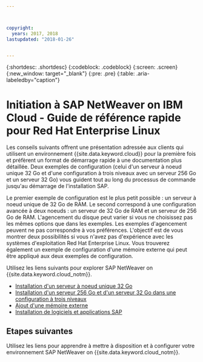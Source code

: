 ```yaml
---



copyright:
  years: 2017, 2018
lastupdated: "2018-01-26"


---
```


{:shortdesc: .shortdesc}
{:codeblock: .codeblock}
{:screen: .screen}
{:new_window: target="_blank"}
{:pre: .pre}
{:table: .aria-labeledby="caption"}

# Initiation à SAP NetWeaver on IBM Cloud - Guide de référence rapide pour Red Hat Enterprise Linux

Les conseils suivants offrent une présentation adressée aux clients qui utilisent un environnement {{site.data.keyword.cloud}} pour la première fois et préfèrent un format de démarrage rapide à une documentation plus détaillée. Deux exemples de configuration (celui d'un serveur à noeud unique 32 Go et d'une configuration à trois niveaux avec un serveur 256 Go et un serveur 32 Go) vous guident tout au long du processus de commande jusqu'au démarrage de l'installation SAP.

Le premier exemple de configuration est le plus petit possible : un serveur à noeud unique de 32 Go de RAM. Le second correspond à une configuration avancée à deux noeuds : un serveur de 32 Go de RAM et un serveur de 256 Go de RAM. L'agencement du disque peut varier si vous ne choisissez pas les mêmes options que dans les exemples. Les exemples d'agencement peuvent ne pas correspondre à vos préférences. L'objectif est de vous montrer deux possibilités si vous n'avez pas d'expérience avec les systèmes d'exploitation Red Hat Enterprise Linux. Vous trouverez également un exemple de configuration d'une mémoire externe qui peut être appliqué aux deux exemples de configuration.

Utilisez les liens suivants pour explorer SAP NetWeaver on {{site.data.keyword.cloud_notm}}.

  * [Installation d'un serveur à noeud unique 32 Go](/docs/infrastructure/sap-netweaver-rhel-qrg/rhel-installing-32-GB-single-server-node.html#install_32GB)
  * [Installation d'un serveur 256 Go et d'un serveur 32 Go dans une configuration à trois niveaux](/docs/infrastructure/sap-netweaver-rhel-qrg/rhel-installing-256-GB-32-GB-server-three-tier-setup.html#install_256GB)
  * [Ajout d'une mémoire externe](/docs/infrastructure/sap-netweaver-rhel-qrg/rhel-provisioning-external-storage-to-server.html#storage)
  * [Installation de logiciels et applications SAP](/docs/infrastructure/sap-netweaver-rhel-qrg/rhel-installing-your-SAP-landscape.html#install_landscape)
  
## Etapes suivantes

Utilisez les liens pour apprendre à mettre à disposition et à configurer votre environnement SAP NetWeaver on {{site.data.keyword.cloud_notm}}.
